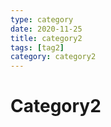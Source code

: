 ```yaml
---
type: category
date: 2020-11-25
title: category2
tags: [tag2]
category: category2
---
```


# Category2